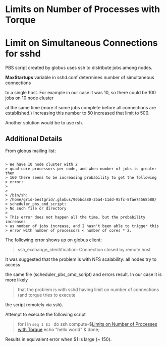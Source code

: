 # Limits on Number of Processes with Torque

# Limit on Simultaneous Connections for sshd

PBS script created by globus uses ssh to distribute jobs among nodes. 

**MaxStartups** variable in sshd.conf determines number of simultaneous connections 

to a single host. For example in our case it was 10, so there could be 100 jobs on 10 node cluster

at the same time (more if some jobs complete before all connections are established.) Increasing this number to 50 increased that limit to 500. 

Another solution would be to use rsh.

## Additional Details

From globus mailing list:

``` 

> We have 10 node cluster with 2
> quad-core processors per node, and when number of jobs is greater then
> 160 there seems to be increasing probability to get the following
> error:
>
>
> /bin/sh:
> /home/grid-bestgrid/.globus/90bbca80-2ba4-11dd-95fc-8fae74568b88/ 
> scheduler_pbs_cmd_script:
> No such file or directory
>
> This error does not happen all the time, but the probability increases
> as number of jobs increase, and I hasn't been able to trigger this
> error with number of processors < number of cores * 2.

```

The following error shows up on globus client:

>   ssh_exchange_identification: Connection closed by remote host

It was suggested that the problem is with NFS scalability: all nodes try to access

the same file (scheduler_pbs_cmd_script) and errors result. In our case it is more likely

>  that the problem is with sshd having limit on number of connections (and torque tries to execute

the script remotely via ssh).

Attempt to execute the following script 

>  for i in `seq 1 $1 `
>  do
>  ssh compute-$[Limits on Number of Processes with Torque](/wiki/spaces/BeSTGRID/pages/3818228807) echo "hello world" &
>  done;

Results in equivalent error when $1 is large (~ 150). 
